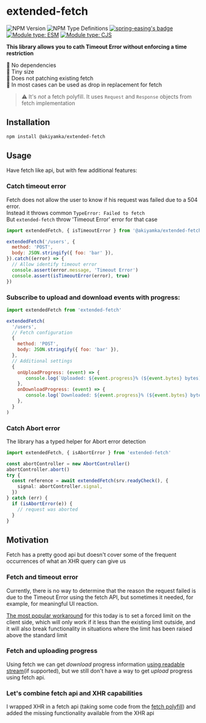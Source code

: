 # extended-fetch

![NPM Version](https://img.shields.io/npm/v/%40akiyamka%2Fextended-fetch)
![NPM Type Definitions](https://img.shields.io/npm/types/%40akiyamka%2Fextended-fetch)
[![spring-easing's badge](https://deno.bundlejs.com/badge?q=@akiyamka/extended-fetch&treeshake=[*]&config={%22esbuild%22:{%22format%22:%22esm%22}})](https://bundlejs.com/?q=@akiyamka/extended-fetch) [![Module type: ESM](https://img.shields.io/badge/module%20type-esm-brightgreen)](https://github.com/voxpelli/badges-cjs-esm) [![Module type: CJS](https://img.shields.io/badge/module%20type-cjs-brightgreen)](https://github.com/voxpelli/badges-cjs-esm)


**This library allows you to cath Timeout Error without enforcing a time restriction**

🧹 No dependencies  
🤏 Tiny size  
🧩 Does not patching existing fetch  
🔀 In most cases can be used as drop in replacement for fetch  

> ⚠️ It's *not* a fetch polyfill. It uses `Request` and `Response` objects from fetch implementation

## Installation

```sh
npm install @akiyamka/extended-fetch
```

## Usage

Have fetch like api, but with few additional features:

### Catch timeout error

Fetch does not allow the user to know if his request was failed due to a 504 error.  
Instead it throws common `TypeError: Failed to fetch`  
But `extended-fetch` throw 'Timeout Error' error for that case

```js
import extendedFetch, { isTimeoutError } from '@akiyamka/extended-fetch'

extendedFetch('/users', {
  method: 'POST',
  body: JSON.stringify({ foo: 'bar' }),
}).catch((error) => {
  // Allow identify timeout error
  console.assert(error.message, 'Timeout Error')
  console.assert(isTimeoutError(error), true)
})
```

### Subscribe to upload and download events with progress:


```js
import extendedFetch from 'extended-fetch'

extendedFetch(
  '/users',
  // Fetch configuration
  {
    method: 'POST',
    body: JSON.stringify({ foo: 'bar' }),
  },
  // Additional settings
  {
    onUploadProgress: (event) => {
       console.log(`Uploaded: ${event.progress}% (${event.bytes} bytes)`)
    },
    onDownloadProgress: (event) => {
       console.log(`Downloaded: ${event.progress}% (${event.bytes} bytes)`)
    },
  }
)
```

### Catch Abort error

The library has a typed helper for Abort error detection

```ts
import extendedFetch, { isAbortError } from 'extended-fetch'

const abortController = new AbortController()
abortController.abort()
try {
  const reference = await extendedFetch(srv.readyCheck(), {
    signal: abortController.signal,
  })
} catch (err) {
  if (isAbortError(e)) {
    // request was aborted
  }
}
```

## Motivation 

Fetch has a pretty good api but doesn't cover some of the frequent occurrences of what an XHR query can give us

### Fetch and timeout error
Currently, there is no way to determine that the reason the request failed is due to the Timeout Error using the fetch API, but sometimes it needed, for example, for meaningful UI reaction.

[The most popular workaround](https://stackoverflow.com/questions/46946380/fetch-api-request-timeout) for this today is to set a forced limit on the client side, which will only work if it less than the existing limit outside, and it will also break functionality in situations where the limit has been raised above the standard limit

### Fetch and uploading progress

Using fetch we can get *download* progress information [using readable stream](https://developer.mozilla.org/en-US/docs/Web/API/Streams_API/Using_readable_streams#consuming_a_fetch_as_a_stream)(if supported), but we still don't have a way to get *upload* progress using fetch api.


### Let's combine fetch api and XHR capabilities
I wrapped XHR in a fetch api (taking some code from the [fetch polyfill](https://github.com/JakeChampion/fetch)) and added the missing functionality available from the XHR api
